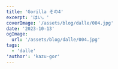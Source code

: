 ```yaml
---
title: 'Gorilla その4'
excerpt: 'はい。'
coverImage: '/assets/blog/dalle/004.jpg'
date: '2023-10-13'
ogImage:
  url: '/assets/blog/dalle/004.jpg'
tags:
  - 'dalle'
'author': 'kazu-gor'
---
```


